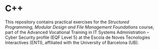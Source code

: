 # C++

This repository contains practical exercises for the *Structured Programming, Modular Design and File Management Foundations* course, part of the Advanced Vocational Training in IT Systems Administration – Cyber Security profile (EQF Level 5) at the Escola de Noves Tecnologies Interactives (ENTI), affiliated with the University of Barcelona (UB).

